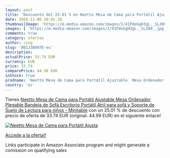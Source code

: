 ```yaml
---
layout: post
title: 'Descuento del 25.01 % en Neetto Mesa de Cama para Portátil Ajusta'
date: 2020-11-06 10:41:10
thumbnailImage: 'https://m.media-amazon.com/images/I/41PdoGgH3gL._SL200_.jpg'
images: [ 'https://m.media-amazon.com/images/I/41PdoGgH3gL._SL200_.jpg' ]
comments: true
category: ofertas
author: ring
slug: 'B01J3BXH7E-es'
description:
actualPrice: 33.74 EUR
currency: EUR
price: 33.74
comparePrice: 44.99 EUR
inStock: true
prodname: 'Neetto Mesa de Cama para Portátil Ajustable  Mesa Ordenador Plegable Bandeja de Sofá  Escritorio Portátil  Atril para sofá y Soporte de Suelo de Lectura para niños - Minitable'
country: 'es'
---
```


Tienes [Neetto Mesa de Cama para Portátil Ajustable  Mesa Ordenador Plegable Bandeja de Sofá  Escritorio Portátil  Atril para sofá y Soporte de Suelo de Lectura para niños - Minitable](https://www.amazon.es/dp/B01J3BXH7E/?tag=tolees-21) con un 25.01 % de descuento con precio de oferta de 33.74 EUR (original: 44.99 EUR) en el siguiente enlace!

[![Neetto Mesa de Cama para Portátil Ajusta](https://m.media-amazon.com/images/I/41PdoGgH3gL._SL200_.jpg)](https://www.amazon.es/dp/B01J3BXH7E/?tag=tolees-21)

[Accede a la oferta!!](https://www.amazon.es/dp/B01J3BXH7E/?tag=tolees-21)

Links participate in Amazon Associate program and might generate a comission on qualifying sales



